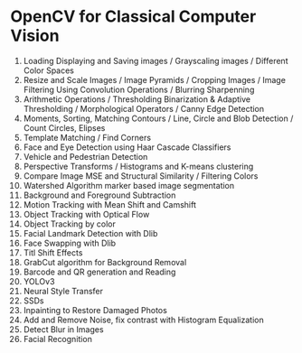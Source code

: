 # OpenCV for Classical Computer Vision
1. Loading Displaying and Saving images / Grayscaling images / Different Color Spaces
2. Resize and Scale Images / Image Pyramids / Cropping Images / Image Filtering Using Convolution Operations / Blurring  Sharpenning
3. Arithmetic Operations / Thresholding Binarization & Adaptive Thresholding / Morphological Operators / Canny Edge Detection
4. Moments, Sorting, Matching Contours / Line, Circle and Blob Detection / Count Circles, Elipses 
5. Template Matching / Find Corners
6. Face and Eye Detection using Haar Cascade Classifiers
7. Vehicle and Pedestrian Detection
8. Perspective Transforms / Histograms and K-means clustering
9. Compare Image MSE and Structural Similarity / Filtering Colors
10. Watershed Algorithm marker based image segmentation
11. Background and Foreground Subtraction
12. Motion Tracking with Mean Shift and Camshift
13. Object Tracking with Optical Flow
14. Object Tracking by color
15. Facial Landmark Detection with Dlib
16. Face Swapping with Dlib
17. Titl Shift Effects
18. GrabCut algorithm for Background Removal
19. Barcode and QR generation and Reading
20. YOLOv3
21. Neural Style Transfer 
22. SSDs
23. Inpainting to Restore Damaged Photos
24. Add and Remove Noise, fix contrast with Histogram Equalization
25. Detect Blur in Images
26. Facial Recognition
